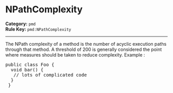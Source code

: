 # NPathComplexity
**Category:** `pmd`<br/>
**Rule Key:** `pmd:NPathComplexity`<br/>


-----

The NPath complexity of a method is the number of acyclic execution paths through that method. A threshold of 200 is generally considered the point where measures should be taken to reduce complexity. Example :
<pre>
public class Foo {
  void bar() {
   // lots of complicated code
  }
 }
</pre>
